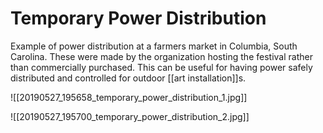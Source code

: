 # Temporary Power Distribution
Example of power distribution at a farmers market in Columbia, South Carolina. These were made by the organization hosting the festival rather than commercially purchased. This can be useful for having power safely distributed and controlled for outdoor [[art installation]]s.

![[20190527_195658_temporary_power_distribution_1.jpg]]

![[20190527_195700_temporary_power_distribution_2.jpg]]



